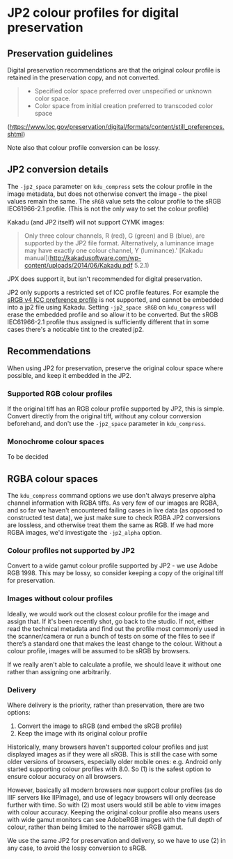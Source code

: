 # JP2 colour profiles for digital preservation

## Preservation guidelines

Digital preservation recommendations are that the original colour profile is retained in the preservation copy, and not converted.
> - Specified color space preferred over unspecified or unknown color space.
> - Color space from initial creation preferred to transcoded color space

(https://www.loc.gov/preservation/digital/formats/content/still_preferences.shtml) 

Note also that colour profile conversion can be lossy.

## JP2 conversion details

The `-jp2_space` parameter on `kdu_compress` sets the colour profile in the image metadata, but does not otherwise convert the image - the pixel values remain the same. The `sRGB` value sets the colour profile to the sRGB IEC61966-2.1 profile. (This is not the only way to set the colour profile)

Kakadu (and JP2 itself) will not support CYMK images:

> Only three colour channels, R (red), G (green) and B (blue), are supported by the JP2 file format. Alternatively, a luminance image may have exactly one colour channel, Y (luminance).' [Kakadu manual](http://kakadusoftware.com/wp-content/uploads/2014/06/Kakadu.pdf 5.2.1)

JPX does support it, but isn't recommended for digital preservation.

JP2 only supports a restricted set of ICC profile features. For example the [sRGB v4 ICC preference profile](http://www.color.org/srgbprofiles.xalter#v4pref) is not supported, and cannot be embedded into a jp2 file using Kakadu. Setting `-jp2_space sRGB` on `kdu_compress` will erase the embedded profile and so allow it to be converted. But the sRGB IEC61966-2.1 profile thus assigned is sufficiently different that in some cases there's a noticable tint to the created jp2.

## Recommendations

When using JP2 for preservation, preserve the original colour space where possible, and keep it embedded in the JP2.

### Supported RGB colour profiles
If the original tiff has an RGB colour profile supported by JP2, this is simple. Convert directly from the original tiff, without any colour conversion beforehand, and don't use the `-jp2_space` parameter in `kdu_compress`.

### Monochrome colour spaces
To be decided

## RGBA colour spaces
The `kdu_compress` command options we use don't always preserve alpha channel information with RGBA tiffs. As very few of our images are RGBA, and so far we haven't encountered failing cases in live data (as opposed to constructed test data), we just make sure to check RGBA JP2 conversions are lossless, and otherwise treat them the same as RGB. If we had more RGBA images, we'd investigate the `-jp2_alpha` option. 

### Colour profiles not supported by JP2
Convert to a wide gamut colour profile supported by JP2 - we use Adobe RGB 1998. This may be lossy, so consider keeping a copy of the original tiff for preservation.

### Images without colour profiles
Ideally, we would work out the closest colour profile for the image and assign that. If it's been recently shot, go back to the studio. If not, either read the technical metadata and find out the profile most commonly used in the scanner/camera or run a bunch of tests on some of the files to see if there’s a standard one that makes the least change to the colour. Without a colour profile, images will be assumed to be sRGB by browsers.

If we really aren't able to calculate a profile, we should leave it without one rather than assigning one arbitrarily.

### Delivery

Where delivery is the priority, rather than preservation, there are two options:

1. Convert the image to sRGB (and embed the sRGB profile)
2. Keep the image with its original colour profile

Historically, many browsers haven't supported colour profiles and just displayed images as if they were all sRGB. This is still the case with some older versions of browsers, especially older mobile ones: e.g. Android only started supporting colour profiles with 8.0. So (1) is the safest option to ensure colour accuracy on all browsers.

However, basically all modern browsers now support colour profiles (as do IIIF servers like IIPImage), and use of legacy browsers will only decrease further with time. So with (2) most users would still be able to view images with colour accuracy. Keeping the original colour profile also means users with wide gamut monitors can see AdobeRGB images with the full depth of colour, rather than being limited to the narrower sRGB gamut.

We use the same JP2 for preservation and delivery, so we have to use (2) in any case, to avoid the lossy conversion to sRGB.
